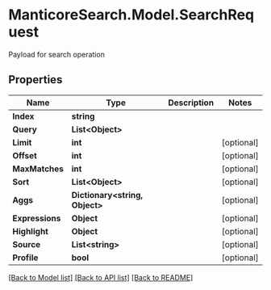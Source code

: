 # ManticoreSearch.Model.SearchRequest
Payload for search operation

## Properties

Name | Type | Description | Notes
------------ | ------------- | ------------- | -------------
**Index** | **string** |  | 
**Query** | **List&lt;Object&gt;** |  | 
**Limit** | **int** |  | [optional] 
**Offset** | **int** |  | [optional] 
**MaxMatches** | **int** |  | [optional] 
**Sort** | **List&lt;Object&gt;** |  | [optional] 
**Aggs** | **Dictionary&lt;string, Object&gt;** |  | [optional] 
**Expressions** | **Object** |  | [optional] 
**Highlight** | **Object** |  | [optional] 
**Source** | **List&lt;string&gt;** |  | [optional] 
**Profile** | **bool** |  | [optional] 

[[Back to Model list]](../README.md#documentation-for-models) [[Back to API list]](../README.md#documentation-for-api-endpoints) [[Back to README]](../README.md)

